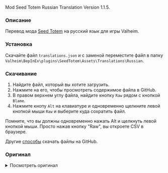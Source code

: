 Mod Seed Totem Russian Translation Version 1.1.5.

### Описание

Перевод мода [Seed Totem](https://www.nexusmods.com/valheim/mods/876) на русский язык для игры Valheim. 

### Установка

Скачайте файл `translations.json` и с заменой переместите файл в папку `Valheim\BepInEx\plugins\SeedTotem\Assets\Translations\Russian`.

### Скачивание

1. Найдите файл, который вы хотите загрузить.
2. Нажмите на его, чтобы просмотреть содержимое файла в GitHub.
3. В правом верхнем углу файла, найдите кнопку `Raw` рядом с кнопкой `Blame`.
4. Нажмите кнопу `Alt` на клавиатуре и одновременно щелкните левой кнопкой мыши `Raw` и выберите куда сохратить файл.

Помните, что вы должны одновременно нажать Alt и щелкнуть левой кнопкой мыши. Просто нажав кнопку "Raw", вы откроете CSV в браузере.

Другие [способы](https://coderoad.ru/4604663/%D0%A1%D0%BA%D0%B0%D1%87%D0%B0%D1%82%D1%8C-%D0%BE%D1%82%D0%B4%D0%B5%D0%BB%D1%8C%D0%BD%D1%8B%D0%B5-%D1%84%D0%B0%D0%B9%D0%BB%D1%8B-%D1%81-GitHub) скачать файлы на GitHub.

### Оригинал 

<details>
  <summary>Посмотреть оригинал</summary>
  
```
{
	"piece_seed_totem_name": "Seed totem",
	"piece_seed_totem_description": "Disperses seeds around it",
	"tutorial_seed_totem_label": "Hugin: Seed Totems",
	"tutorial_seed_totem_topic": "You have built a Seed Totem",
	"tutorial_seed_totem_text": "A <color=yellow>Seed Totem</color> will plant stored seeds in an area around it.\nTry <color=yellow>hitting it</color> when the surrounding plants are <color=yellow>fully grown and ready to pick</color>.",
	"message_seed_totem_seed_generic": "seed",
	"message_seed_totem_seed_generic_plural": "seeds",
	"message_seed_totem_all": "all",
	"message_seed_totem_not_a_seed": "Not a seed",
	"message_seed_totem_restricted_to": "Restricted to",
	"message_seed_totem_restrict": "Restrict",
	"message_seed_totem_unrestricted": "Unrestricted",
	"message_seed_totem_status_looking_for_space": "Looking for available space",
	"message_seed_totem_status_planting": "Planting",
	"message_seed_totem_status_wrong_biome": "Wrong biome"
}
```
  
</details>
